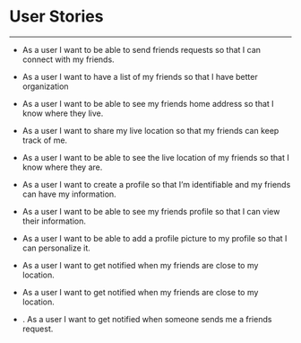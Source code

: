 # User Stories
---
* As a user I want to be able to send friends requests so that I can connect with my friends. 

* As a user I want to have a list of my friends so that I have better organization

* As a user I want to be able to see my friends home address so that I know where they live. 

* As a user I want to share my live location so that my friends can keep track of me.  

* As a user I want to be able to see the live location of my friends so that I know where they are.  

* As a user I want to create a profile so that I’m identifiable and my friends can have my information. 

* As a user I want to be able to see my friends profile so that I can view their information.  

* As a user I want to be able to add a profile picture to my profile so that I can personalize it.  

* As a user I want to get notified when my friends are close to my location.  

* As a user I want to get notified when my friends are close to my location. 

* . As a user I want to get notified when someone sends me a friends request. 
